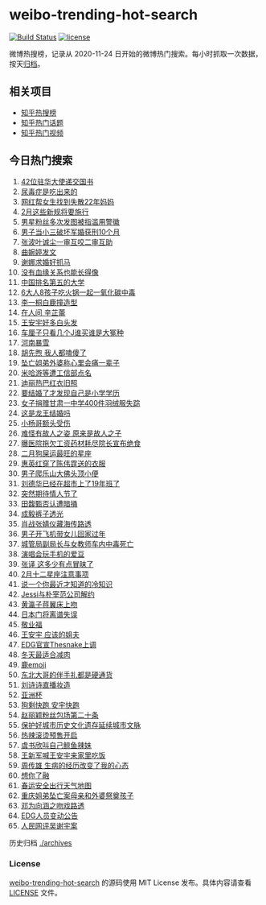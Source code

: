 # weibo-trending-hot-search

[![Build Status](https://github.com/justjavac/weibo-trending-hot-search/workflows/ci/badge.svg?branch=master)](https://github.com/justjavac/weibo-trending-hot-search/actions)
[![license](https://img.shields.io/github/license/justjavac/weibo-trending-hot-search)](https://github.com/justjavac/weibo-trending-hot-search/blob/master/LICENSE)

微博热搜榜，记录从 2020-11-24 日开始的微博热门搜索。每小时抓取一次数据，按天[归档](./archives)。

## 相关项目

- [知乎热搜榜](https://github.com/justjavac/zhihu-trending-top-search)
- [知乎热门话题](https://github.com/justjavac/zhihu-trending-hot-questions)
- [知乎热门视频](https://github.com/justjavac/zhihu-trending-hot-video)

## 今日热门搜索

<!-- BEGIN -->
<!-- 最后更新时间 Thu Feb 01 2024 05:13:10 GMT+0800 (China Standard Time) -->

1. [42位驻华大使递交国书](https://s.weibo.com//weibo?q=%2342%E4%BD%8D%E9%A9%BB%E5%8D%8E%E5%A4%A7%E4%BD%BF%E9%80%92%E4%BA%A4%E5%9B%BD%E4%B9%A6%23&Refer=new_time)
1. [尿毒症是吃出来的](https://s.weibo.com//weibo?q=%23%E5%B0%BF%E6%AF%92%E7%97%87%E6%98%AF%E5%90%83%E5%87%BA%E6%9D%A5%E7%9A%84%23&t=31&band_rank=1&Refer=top)
1. [网红帮女生找到失散22年妈妈](https://s.weibo.com//weibo?q=%23%E7%BD%91%E7%BA%A2%E5%B8%AE%E5%A5%B3%E7%94%9F%E6%89%BE%E5%88%B0%E5%A4%B1%E6%95%A322%E5%B9%B4%E5%A6%88%E5%A6%88%23&t=31&band_rank=48&Refer=top)
1. [2月这些新规将要施行](https://s.weibo.com//weibo?q=%232%E6%9C%88%E8%BF%99%E4%BA%9B%E6%96%B0%E8%A7%84%E5%B0%86%E8%A6%81%E6%96%BD%E8%A1%8C%23&t=31&band_rank=3&Refer=top)
1. [男星粉丝多次发图被指滥用警徽](https://s.weibo.com//weibo?q=%23%E7%94%B7%E6%98%9F%E7%B2%89%E4%B8%9D%E5%A4%9A%E6%AC%A1%E5%8F%91%E5%9B%BE%E8%A2%AB%E6%8C%87%E6%BB%A5%E7%94%A8%E8%AD%A6%E5%BE%BD%23&t=31&band_rank=4&Refer=top)
1. [男子当小三破坏军婚获刑10个月](https://s.weibo.com//weibo?q=%23%E7%94%B7%E5%AD%90%E5%BD%93%E5%B0%8F%E4%B8%89%E7%A0%B4%E5%9D%8F%E5%86%9B%E5%A9%9A%E8%8E%B7%E5%88%9110%E4%B8%AA%E6%9C%88%23&t=31&band_rank=18&Refer=top)
1. [张波叶诚尘一审互咬二审互助](https://s.weibo.com//weibo?q=%23%E5%BC%A0%E6%B3%A2%E5%8F%B6%E8%AF%9A%E5%B0%98%E4%B8%80%E5%AE%A1%E4%BA%92%E5%92%AC%E4%BA%8C%E5%AE%A1%E4%BA%92%E5%8A%A9%23&t=31&band_rank=8&Refer=top)
1. [曲婉婷发文](https://s.weibo.com//weibo?q=%E6%9B%B2%E5%A9%89%E5%A9%B7%E5%8F%91%E6%96%87&t=31&band_rank=14&Refer=top)
1. [谢娜求婚好抓马](https://s.weibo.com//weibo?q=%23%E8%B0%A2%E5%A8%9C%E6%B1%82%E5%A9%9A%E5%A5%BD%E6%8A%93%E9%A9%AC%23&t=31&band_rank=5&Refer=top)
1. [没有血缘关系也能长得像](https://s.weibo.com//weibo?q=%E6%B2%A1%E6%9C%89%E8%A1%80%E7%BC%98%E5%85%B3%E7%B3%BB%E4%B9%9F%E8%83%BD%E9%95%BF%E5%BE%97%E5%83%8F&t=31&band_rank=4&Refer=top)
1. [中国排名第五的大学](https://s.weibo.com//weibo?q=%E4%B8%AD%E5%9B%BD%E6%8E%92%E5%90%8D%E7%AC%AC%E4%BA%94%E7%9A%84%E5%A4%A7%E5%AD%A6&t=31&band_rank=6&Refer=top)
1. [6大人8孩子吃火锅一起一氧化碳中毒](https://s.weibo.com//weibo?q=%236%E5%A4%A7%E4%BA%BA8%E5%AD%A9%E5%AD%90%E5%90%83%E7%81%AB%E9%94%85%E4%B8%80%E8%B5%B7%E4%B8%80%E6%B0%A7%E5%8C%96%E7%A2%B3%E4%B8%AD%E6%AF%92%23&t=31&band_rank=11&Refer=top)
1. [李一桐白鹿撞造型](https://s.weibo.com//weibo?q=%23%E6%9D%8E%E4%B8%80%E6%A1%90%E7%99%BD%E9%B9%BF%E6%92%9E%E9%80%A0%E5%9E%8B%23&t=31&band_rank=13&Refer=top)
1. [在人间 辛芷蕾](https://s.weibo.com//weibo?q=%E5%9C%A8%E4%BA%BA%E9%97%B4%20%E8%BE%9B%E8%8A%B7%E8%95%BE&t=31&band_rank=7&Refer=top)
1. [王安宇好多白头发](https://s.weibo.com//weibo?q=%E7%8E%8B%E5%AE%89%E5%AE%87%E5%A5%BD%E5%A4%9A%E7%99%BD%E5%A4%B4%E5%8F%91&t=31&band_rank=2&Refer=top)
1. [车厘子只看几个J谁买谁是大冤种](https://s.weibo.com//weibo?q=%23%E8%BD%A6%E5%8E%98%E5%AD%90%E5%8F%AA%E7%9C%8B%E5%87%A0%E4%B8%AAJ%E8%B0%81%E4%B9%B0%E8%B0%81%E6%98%AF%E5%A4%A7%E5%86%A4%E7%A7%8D%23&t=31&band_rank=15&Refer=top)
1. [河南暴雪](https://s.weibo.com//weibo?q=%E6%B2%B3%E5%8D%97%E6%9A%B4%E9%9B%AA&t=31&band_rank=10&Refer=top)
1. [胡先煦 我人都嗑傻了](https://s.weibo.com//weibo?q=%E8%83%A1%E5%85%88%E7%85%A6%20%E6%88%91%E4%BA%BA%E9%83%BD%E5%97%91%E5%82%BB%E4%BA%86&t=31&band_rank=12&Refer=top)
1. [坠亡姐弟外婆称心里会痛一辈子](https://s.weibo.com//weibo?q=%23%E5%9D%A0%E4%BA%A1%E5%A7%90%E5%BC%9F%E5%A4%96%E5%A9%86%E7%A7%B0%E5%BF%83%E9%87%8C%E4%BC%9A%E7%97%9B%E4%B8%80%E8%BE%88%E5%AD%90%23&t=31&band_rank=25&Refer=top)
1. [米哈游等遭工信部点名](https://s.weibo.com//weibo?q=%23%E7%B1%B3%E5%93%88%E6%B8%B8%E7%AD%89%E9%81%AD%E5%B7%A5%E4%BF%A1%E9%83%A8%E7%82%B9%E5%90%8D%23&t=31&band_rank=28&Refer=top)
1. [迪丽热巴红衣旧照](https://s.weibo.com//weibo?q=%23%E8%BF%AA%E4%B8%BD%E7%83%AD%E5%B7%B4%E7%BA%A2%E8%A1%A3%E6%97%A7%E7%85%A7%23&t=31&band_rank=9&Refer=top)
1. [要结婚了才发现自己是小学学历](https://s.weibo.com//weibo?q=%23%E8%A6%81%E7%BB%93%E5%A9%9A%E4%BA%86%E6%89%8D%E5%8F%91%E7%8E%B0%E8%87%AA%E5%B7%B1%E6%98%AF%E5%B0%8F%E5%AD%A6%E5%AD%A6%E5%8E%86%23&t=31&band_rank=21&Refer=top)
1. [女子捐赠甘肃一中学400件羽绒服失踪](https://s.weibo.com//weibo?q=%23%E5%A5%B3%E5%AD%90%E6%8D%90%E8%B5%A0%E7%94%98%E8%82%83%E4%B8%80%E4%B8%AD%E5%AD%A6400%E4%BB%B6%E7%BE%BD%E7%BB%92%E6%9C%8D%E5%A4%B1%E8%B8%AA%23&t=31&band_rank=30&Refer=top)
1. [这是龙王结婚吗](https://s.weibo.com//weibo?q=%E8%BF%99%E6%98%AF%E9%BE%99%E7%8E%8B%E7%BB%93%E5%A9%9A%E5%90%97&t=31&band_rank=31&Refer=top)
1. [小杨哥额头受伤](https://s.weibo.com//weibo?q=%23%E5%B0%8F%E6%9D%A8%E5%93%A5%E9%A2%9D%E5%A4%B4%E5%8F%97%E4%BC%A4%23&t=31&band_rank=23&Refer=top)
1. [难怪有故人之姿 原来是故人之子](https://s.weibo.com//weibo?q=%E9%9A%BE%E6%80%AA%E6%9C%89%E6%95%85%E4%BA%BA%E4%B9%8B%E5%A7%BF%20%E5%8E%9F%E6%9D%A5%E6%98%AF%E6%95%85%E4%BA%BA%E4%B9%8B%E5%AD%90&t=31&band_rank=20&Refer=top)
1. [曝医院拖欠工资药材耗尽院长宣布绝食](https://s.weibo.com//weibo?q=%23%E6%9B%9D%E5%8C%BB%E9%99%A2%E6%8B%96%E6%AC%A0%E5%B7%A5%E8%B5%84%E8%8D%AF%E6%9D%90%E8%80%97%E5%B0%BD%E9%99%A2%E9%95%BF%E5%AE%A3%E5%B8%83%E7%BB%9D%E9%A3%9F%23&t=31&band_rank=39&Refer=top)
1. [二月狗屎运最旺的星座](https://s.weibo.com//weibo?q=%E4%BA%8C%E6%9C%88%E7%8B%97%E5%B1%8E%E8%BF%90%E6%9C%80%E6%97%BA%E7%9A%84%E6%98%9F%E5%BA%A7&t=31&band_rank=22&Refer=top)
1. [惠英红穿了陈伟霆送的衣服](https://s.weibo.com//weibo?q=%23%E6%83%A0%E8%8B%B1%E7%BA%A2%E7%A9%BF%E4%BA%86%E9%99%88%E4%BC%9F%E9%9C%86%E9%80%81%E7%9A%84%E8%A1%A3%E6%9C%8D%23&t=31&band_rank=23&Refer=top)
1. [男子爬乐山大佛头顶小便](https://s.weibo.com//weibo?q=%23%E7%94%B7%E5%AD%90%E7%88%AC%E4%B9%90%E5%B1%B1%E5%A4%A7%E4%BD%9B%E5%A4%B4%E9%A1%B6%E5%B0%8F%E4%BE%BF%23&t=31&band_rank=11&Refer=top)
1. [刘德华已经在超市上了19年班了](https://s.weibo.com//weibo?q=%23%E5%88%98%E5%BE%B7%E5%8D%8E%E5%B7%B2%E7%BB%8F%E5%9C%A8%E8%B6%85%E5%B8%82%E4%B8%8A%E4%BA%8619%E5%B9%B4%E7%8F%AD%E4%BA%86%23&t=31&band_rank=17&Refer=top)
1. [突然期待情人节了](https://s.weibo.com//weibo?q=%E7%AA%81%E7%84%B6%E6%9C%9F%E5%BE%85%E6%83%85%E4%BA%BA%E8%8A%82%E4%BA%86&t=31&band_rank=25&Refer=top)
1. [田馥甄否认遭暗捅](https://s.weibo.com//weibo?q=%23%E7%94%B0%E9%A6%A5%E7%94%84%E5%90%A6%E8%AE%A4%E9%81%AD%E6%9A%97%E6%8D%85%23&t=31&band_rank=27&Refer=top)
1. [成毅裤子透光](https://s.weibo.com//weibo?q=%E6%88%90%E6%AF%85%E8%A3%A4%E5%AD%90%E9%80%8F%E5%85%89&t=31&band_rank=24&Refer=top)
1. [肖战张婧仪藏海传路透](https://s.weibo.com//weibo?q=%E8%82%96%E6%88%98%E5%BC%A0%E5%A9%A7%E4%BB%AA%E8%97%8F%E6%B5%B7%E4%BC%A0%E8%B7%AF%E9%80%8F&t=31&band_rank=26&Refer=top)
1. [男子开飞机带女儿回家过年](https://s.weibo.com//weibo?q=%23%E7%94%B7%E5%AD%90%E5%BC%80%E9%A3%9E%E6%9C%BA%E5%B8%A6%E5%A5%B3%E5%84%BF%E5%9B%9E%E5%AE%B6%E8%BF%87%E5%B9%B4%23&t=31&band_rank=19&Refer=top)
1. [城管局副局长与女教师车内中毒死亡](https://s.weibo.com//weibo?q=%23%E5%9F%8E%E7%AE%A1%E5%B1%80%E5%89%AF%E5%B1%80%E9%95%BF%E4%B8%8E%E5%A5%B3%E6%95%99%E5%B8%88%E8%BD%A6%E5%86%85%E4%B8%AD%E6%AF%92%E6%AD%BB%E4%BA%A1%23&t=31&band_rank=42&Refer=top)
1. [演唱会玩手机的爱豆](https://s.weibo.com//weibo?q=%E6%BC%94%E5%94%B1%E4%BC%9A%E7%8E%A9%E6%89%8B%E6%9C%BA%E7%9A%84%E7%88%B1%E8%B1%86&t=31&band_rank=38&Refer=top)
1. [张译 这多少有点冒昧了](https://s.weibo.com//weibo?q=%E5%BC%A0%E8%AF%91%20%E8%BF%99%E5%A4%9A%E5%B0%91%E6%9C%89%E7%82%B9%E5%86%92%E6%98%A7%E4%BA%86&t=31&band_rank=34&Refer=top)
1. [2月十二星座注意事项](https://s.weibo.com//weibo?q=2%E6%9C%88%E5%8D%81%E4%BA%8C%E6%98%9F%E5%BA%A7%E6%B3%A8%E6%84%8F%E4%BA%8B%E9%A1%B9&t=31&band_rank=37&Refer=top)
1. [说一个你最近才知道的冷知识](https://s.weibo.com//weibo?q=%E8%AF%B4%E4%B8%80%E4%B8%AA%E4%BD%A0%E6%9C%80%E8%BF%91%E6%89%8D%E7%9F%A5%E9%81%93%E7%9A%84%E5%86%B7%E7%9F%A5%E8%AF%86&t=31&band_rank=40&Refer=top)
1. [Jessi与朴宰范公司解约](https://s.weibo.com//weibo?q=%23Jessi%E4%B8%8E%E6%9C%B4%E5%AE%B0%E8%8C%83%E5%85%AC%E5%8F%B8%E8%A7%A3%E7%BA%A6%23&t=31&band_rank=31&Refer=top)
1. [黄瀛子蒋翼床上吻](https://s.weibo.com//weibo?q=%23%E9%BB%84%E7%80%9B%E5%AD%90%E8%92%8B%E7%BF%BC%E5%BA%8A%E4%B8%8A%E5%90%BB%23&t=31&band_rank=36&Refer=top)
1. [日本门将离谱失误](https://s.weibo.com//weibo?q=%23%E6%97%A5%E6%9C%AC%E9%97%A8%E5%B0%86%E7%A6%BB%E8%B0%B1%E5%A4%B1%E8%AF%AF%23&t=31&band_rank=43&Refer=top)
1. [敬业福](https://s.weibo.com//weibo?q=%E6%95%AC%E4%B8%9A%E7%A6%8F&t=31&band_rank=33&Refer=top)
1. [王安宇 应该的姐夫](https://s.weibo.com//weibo?q=%E7%8E%8B%E5%AE%89%E5%AE%87%20%E5%BA%94%E8%AF%A5%E7%9A%84%E5%A7%90%E5%A4%AB&t=31&band_rank=45&Refer=top)
1. [EDG官宣Thesnake上调](https://s.weibo.com//weibo?q=%23EDG%E5%AE%98%E5%AE%A3Thesnake%E4%B8%8A%E8%B0%83%23&t=31&band_rank=40&Refer=top)
1. [冬天最适合减肉](https://s.weibo.com//weibo?q=%23%E5%86%AC%E5%A4%A9%E6%9C%80%E9%80%82%E5%90%88%E5%87%8F%E8%82%89%23&t=31&band_rank=40&Refer=top)
1. [鹿emoji](https://s.weibo.com//weibo?q=%E9%B9%BFemoji&t=31&band_rank=43&Refer=top)
1. [东北大哥的伴手礼都是硬通货](https://s.weibo.com//weibo?q=%23%E4%B8%9C%E5%8C%97%E5%A4%A7%E5%93%A5%E7%9A%84%E4%BC%B4%E6%89%8B%E7%A4%BC%E9%83%BD%E6%98%AF%E7%A1%AC%E9%80%9A%E8%B4%A7%23&t=31&band_rank=49&Refer=top)
1. [刘诗诗直播妆造](https://s.weibo.com//weibo?q=%23%E5%88%98%E8%AF%97%E8%AF%97%E7%9B%B4%E6%92%AD%E5%A6%86%E9%80%A0%23&t=31&band_rank=41&Refer=top)
1. [亚洲杯](https://s.weibo.com//weibo?q=%E4%BA%9A%E6%B4%B2%E6%9D%AF&t=31&band_rank=45&Refer=top)
1. [狗剩快跑 安宇快跑](https://s.weibo.com//weibo?q=%E7%8B%97%E5%89%A9%E5%BF%AB%E8%B7%91%20%E5%AE%89%E5%AE%87%E5%BF%AB%E8%B7%91&t=31&band_rank=49&Refer=top)
1. [赵丽颖粉丝包场第二十条](https://s.weibo.com//weibo?q=%23%E8%B5%B5%E4%B8%BD%E9%A2%96%E7%B2%89%E4%B8%9D%E5%8C%85%E5%9C%BA%E7%AC%AC%E4%BA%8C%E5%8D%81%E6%9D%A1%23&t=31&band_rank=31&Refer=top)
1. [保护好城市历史文化遗存延续城市文脉](https://s.weibo.com//weibo?q=%23%E4%BF%9D%E6%8A%A4%E5%A5%BD%E5%9F%8E%E5%B8%82%E5%8E%86%E5%8F%B2%E6%96%87%E5%8C%96%E9%81%97%E5%AD%98%E5%BB%B6%E7%BB%AD%E5%9F%8E%E5%B8%82%E6%96%87%E8%84%89%23&Refer=new_time)
1. [热辣滚烫预售开启](https://s.weibo.com//weibo?q=%23%E7%83%AD%E8%BE%A3%E6%BB%9A%E7%83%AB%E9%A2%84%E5%94%AE%E5%BC%80%E5%90%AF%23&t=31&band_rank=46&Refer=top)
1. [虞书欣叫自己鲸鱼辣妹](https://s.weibo.com//weibo?q=%23%E8%99%9E%E4%B9%A6%E6%AC%A3%E5%8F%AB%E8%87%AA%E5%B7%B1%E9%B2%B8%E9%B1%BC%E8%BE%A3%E5%A6%B9%23&t=31&band_rank=32&Refer=top)
1. [王新军喊王安宇来家里吃饭](https://s.weibo.com//weibo?q=%23%E7%8E%8B%E6%96%B0%E5%86%9B%E5%96%8A%E7%8E%8B%E5%AE%89%E5%AE%87%E6%9D%A5%E5%AE%B6%E9%87%8C%E5%90%83%E9%A5%AD%23&t=31&band_rank=35&Refer=top)
1. [周传雄 生病的经历改变了我的心态](https://s.weibo.com//weibo?q=%E5%91%A8%E4%BC%A0%E9%9B%84%20%E7%94%9F%E7%97%85%E7%9A%84%E7%BB%8F%E5%8E%86%E6%94%B9%E5%8F%98%E4%BA%86%E6%88%91%E7%9A%84%E5%BF%83%E6%80%81&t=31&band_rank=16&Refer=top)
1. [想你了融](https://s.weibo.com//weibo?q=%E6%83%B3%E4%BD%A0%E4%BA%86%E8%9E%8D&t=31&band_rank=44&Refer=top)
1. [春运安全出行天气地图](https://s.weibo.com//weibo?q=%23%E6%98%A5%E8%BF%90%E5%AE%89%E5%85%A8%E5%87%BA%E8%A1%8C%E5%A4%A9%E6%B0%94%E5%9C%B0%E5%9B%BE%23&t=31&band_rank=3&Refer=top)
1. [重庆姐弟坠亡案母亲和外婆祭奠孩子](https://s.weibo.com//weibo?q=%23%E9%87%8D%E5%BA%86%E5%A7%90%E5%BC%9F%E5%9D%A0%E4%BA%A1%E6%A1%88%E6%AF%8D%E4%BA%B2%E5%92%8C%E5%A4%96%E5%A9%86%E7%A5%AD%E5%A5%A0%E5%AD%A9%E5%AD%90%23&t=31&band_rank=29&Refer=top)
1. [邓为向涵之吻戏路透](https://s.weibo.com//weibo?q=%23%E9%82%93%E4%B8%BA%E5%90%91%E6%B6%B5%E4%B9%8B%E5%90%BB%E6%88%8F%E8%B7%AF%E9%80%8F%23&t=31&band_rank=47&Refer=top)
1. [EDG人员变动公告](https://s.weibo.com//weibo?q=EDG%E4%BA%BA%E5%91%98%E5%8F%98%E5%8A%A8%E5%85%AC%E5%91%8A&t=31&band_rank=46&Refer=top)
1. [人民网评吴谢宇案](https://s.weibo.com//weibo?q=%23%E4%BA%BA%E6%B0%91%E7%BD%91%E8%AF%84%E5%90%B4%E8%B0%A2%E5%AE%87%E6%A1%88%23&t=31&band_rank=50&Refer=top)

<!-- END -->

历史归档 [./archives](./archives)

### License

[weibo-trending-hot-search](https://github.com/justjavac/weibo-trending-hot-search) 的源码使用 MIT License
发布。具体内容请查看 [LICENSE](./LICENSE) 文件。
